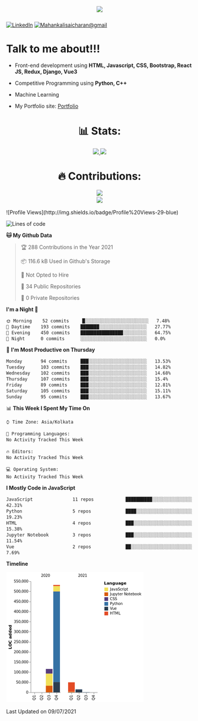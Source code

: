 
<h1  align="center">

<a  href="https://git.io/typing-svg">

<img  src="https://readme-typing-svg.herokuapp.com?size=27&center=true&vCenter=true&lines=Hey+%2C+There++%F0%9F%98%8E%F0%9F%98%8E;Im+Sai+Charan;Welcome+to+my+profile">

</a>

</h1>

[![LinkedIn](https://img.shields.io/static/v1?label=LinkedIn&message=%20&color=orange&logo=LinkedIn&style=flat-square&logoColor=white)](https://www.linkedin.com/in/mahankali-sai-charan-b89054176/)
[![Mahankalisaicharan@gmail](https://img.shields.io/static/v1?label=mahankalisaicharan@gmail.com.ch&message=%20&color=red&logo=gmail&style=flat-square&logoColor=white)](mailto:mahankalisaicharan@gmail.com)


#  Talk to me about!!!

- Front-end development using **HTML, Javascript, CSS, Bootstrap, React JS, Redux, Django, Vue3**

- Competitive Programming using **Python, C++**
- Machine Learning
- My Portfolio site: [Portfolio](https://saicharan67.github.io/PortFolio/)


<h1  align="center"> 📊 Stats: </h1>

  

<p  align="center">

<a  href="https://github.com/anuraghazra/github-readme-stats">

<img  src="https://github-readme-stats.vercel.app/api?username=Saicharan67&show_icons=true&bg_color=0d1117&text_color=FFF&border_color=444"  height="190">

</a>

<a  href="https://github.com/anuraghazra/github-readme-stats">

<img  src="https://github-readme-stats.vercel.app/api/top-langs/?username=saicharan67&layout=compact&bg_color=0d1117&text_color=FFF&border_color=444"  height="190">

</a>

<br>

</p>

<h1  align="center"> 🔥 Contributions: </h1>

<p  align="center">

<a  href="https://git.io/streak-stats">

<img  src="http://github-readme-streak-stats.herokuapp.com?user=saicharan67&theme=react&background=0d1117&border=666">

</a>

<br>

<a  href="https://github.com/Ashutosh00710/github-readme-activity-graph">

<img  src="https://activity-graph.herokuapp.com/graph?username=saicharan67&custom_title=Sai%20Charan's%20Contribution%20Graph&theme=react-dark&hide_border=true">

</a>

</p>
<!--START_SECTION:waka-->
![Profile Views](http://img.shields.io/badge/Profile%20Views-29-blue)

![Lines of code](https://img.shields.io/badge/From%20Hello%20World%20I%27ve%20Written-713716%20lines%20of%20code-blue)

**🐱 My Github Data** 

> 🏆 288 Contributions in the Year 2021
 > 
> 📦 116.6 kB Used in Github's Storage 
 > 
> 🚫 Not Opted to Hire
 > 
> 📜 34 Public Repositories 
 > 
> 🔑 0 Private Repositories  
 > 
**I'm a Night 🦉** 

```text
🌞 Morning    52 commits     █░░░░░░░░░░░░░░░░░░░░░░░░   7.48% 
🌆 Daytime    193 commits    ███████░░░░░░░░░░░░░░░░░░   27.77% 
🌃 Evening    450 commits    ████████████████░░░░░░░░░   64.75% 
🌙 Night      0 commits      ░░░░░░░░░░░░░░░░░░░░░░░░░   0.0%

```
📅 **I'm Most Productive on Thursday** 

```text
Monday       94 commits     ███░░░░░░░░░░░░░░░░░░░░░░   13.53% 
Tuesday      103 commits    ███░░░░░░░░░░░░░░░░░░░░░░   14.82% 
Wednesday    102 commits    ███░░░░░░░░░░░░░░░░░░░░░░   14.68% 
Thursday     107 commits    ███░░░░░░░░░░░░░░░░░░░░░░   15.4% 
Friday       89 commits     ███░░░░░░░░░░░░░░░░░░░░░░   12.81% 
Saturday     105 commits    ███░░░░░░░░░░░░░░░░░░░░░░   15.11% 
Sunday       95 commits     ███░░░░░░░░░░░░░░░░░░░░░░   13.67%

```


📊 **This Week I Spent My Time On** 

```text
⌚︎ Time Zone: Asia/Kolkata

💬 Programming Languages: 
No Activity Tracked This Week

🔥 Editors: 
No Activity Tracked This Week

💻 Operating System: 
No Activity Tracked This Week

```

**I Mostly Code in JavaScript** 

```text
JavaScript               11 repos            ██████████░░░░░░░░░░░░░░░   42.31% 
Python                   5 repos             ████░░░░░░░░░░░░░░░░░░░░░   19.23% 
HTML                     4 repos             ███░░░░░░░░░░░░░░░░░░░░░░   15.38% 
Jupyter Notebook         3 repos             ███░░░░░░░░░░░░░░░░░░░░░░   11.54% 
Vue                      2 repos             ██░░░░░░░░░░░░░░░░░░░░░░░   7.69%

```


**Timeline**

![Chart not found](https://raw.githubusercontent.com/Saicharan67/Saicharan67/master/charts/bar_graph.png) 


 Last Updated on 09/07/2021
<!--END_SECTION:waka-->
  
  


